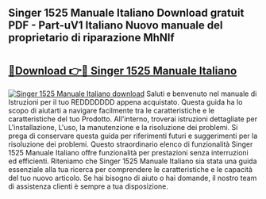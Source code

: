 ## Singer 1525 Manuale Italiano Download gratuit PDF - Part-uV1 Italiano Nuovo manuale del proprietario di riparazione MhNlf

# <h2><a href="http://dfe2ajj.blite.top/?on=Singer+1525+Manuale+Italiano">🔗Download 👉🔴 Singer 1525 Manuale Italiano</a></h2>

[![Singer 1525 Manuale Italiano download](https://i.imgur.com/lujVjoI.png)](http://dfe2ajj.blite.top/?on=Singer+1525+Manuale+Italiano)
Saluti e benvenuto nel manuale di Istruzioni per il tuo REDDDDDDD appena acquistato. Questa guida ha lo scopo di aiutarti a navigare facilmente tra le caratteristiche e le caratteristiche del tuo Prodotto. All'interno, troverai istruzioni dettagliate per L'installazione, L'uso, la manutenzione e la risoluzione dei problemi. Si prega di conservare questa guida per riferimenti futuri e suggerimenti per la risoluzione dei problemi. Questo straordinario elenco di funzionalità Singer 1525 Manuale Italiano offre funzionalità per prestazioni senza interruzioni ed efficienti. Riteniamo che Singer 1525 Manuale Italiano sia stata una guida essenziale alla tua ricerca per comprendere le caratteristiche e le capacità del tuo nuovo articolo. Se hai bisogno di aiuto o hai domande, il nostro team di assistenza clienti è sempre a tua disposizione.
